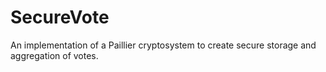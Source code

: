 # SecureVote
An implementation of a Paillier cryptosystem to create secure storage and aggregation of votes.
